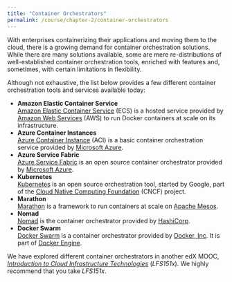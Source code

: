 ```yaml
---
title: "Container Orchestrators"
permalink: /course/chapter-2/container-orchestrators
---
```

With enterprises containerizing their applications and moving them to the cloud, there is a growing demand for container orchestration solutions. While there are many solutions available, some are mere re-distributions of well-established container orchestration tools, enriched with features and, sometimes, with certain limitations in flexibility.

Although not exhaustive, the list below provides a few different container orchestration tools and services available today:

-   **Amazon Elastic Container Service**\
    [Amazon Elastic Container Service](https://aws.amazon.com/ecs/) (ECS) is a hosted service provided by [Amazon Web Services](https://aws.amazon.com/) (AWS) to run Docker containers at scale on its infrastructure.
-   **Azure Container Instances**\
    [Azure Container Instance](https://azure.microsoft.com/en-us/services/container-instances/) (ACI) is a basic container orchestration service provided by [Microsoft Azure](https://azure.microsoft.com/en-us/).
-   **Azure Service Fabric**\
    [Azure Service Fabric](https://azure.microsoft.com/en-us/services/service-fabric/) is an open source container orchestrator provided by [Microsoft Azure](https://azure.microsoft.com/en-us/).
-   **Kubernetes**\
    [Kubernetes](https://kubernetes.io/) is an open source orchestration tool, started by Google, part of the [Cloud Native Computing Foundation](https://www.cncf.io/) (CNCF) project.
-   **Marathon**\
    [Marathon](https://mesosphere.github.io/marathon/) is a framework to run containers at scale on [Apache Mesos](https://mesos.apache.org/).
-   **Nomad**\
    [Nomad](https://www.nomadproject.io/) is the container orchestrator provided by [HashiCorp](https://www.hashicorp.com/).
-   **Docker Swarm**\
    [Docker Swarm](https://docs.docker.com/engine/swarm/) is a container orchestrator provided by [Docker, Inc](https://www.docker.com/). It is part of [Docker Engine](https://docs.docker.com/engine/).

We have explored different container orchestrators in another edX MOOC, *[Introduction to Cloud Infrastructure Technologies](https://www.edx.org/course/introduction-cloud-infrastructure-linuxfoundationx-lfs151-x)* (*LFS151x*). We highly recommend that you take *LFS151x*.